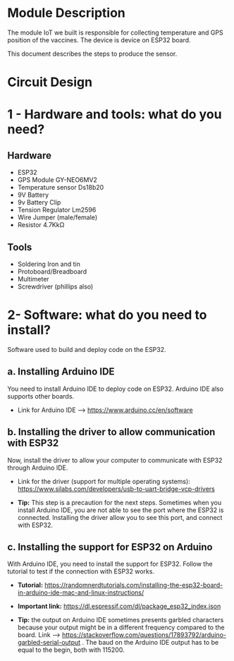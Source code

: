 # Module Description
The module IoT we built is responsible for collecting temperature and GPS position of the vaccines. The device is device on ESP32 board.

This document describes the steps to produce the sensor.

# Circuit Design

# 1 - Hardware and tools: what do you need?
## Hardware
- ESP32
- GPS Module GY-NEO6MV2
- Temperature sensor Ds18b20
- 9V Battery
- 9v Battery Clip
- Tension Regulator Lm2596
- Wire Jumper (male/female)
- Resistor 4.7K$\mathsf{k\Omega}$

## Tools
- Soldering Iron and tin
- Protoboard/Breadboard
- Multimeter
- Screwdriver (phillips also)

# 2- Software: what do you need to install?
Software used to build and deploy code on the ESP32.

## a. Installing Arduino IDE
You need to install Arduino IDE to deploy code on ESP32. Arduino IDE also supports other boards. 

- Link for Arduino IDE --> https://www.arduino.cc/en/software

## b. Installing the driver to allow communication with ESP32
Now, install the driver to allow your computer to communicate with ESP32 through Arduino IDE.

- Link for the driver (support for multiple operating systems): https://www.silabs.com/developers/usb-to-uart-bridge-vcp-drivers

- **Tip:** This step is a precaution for the next steps. Sometimes when you install Arduino IDE, you are not able to see the port where the ESP32 is connected. Installing the driver allow you to see this port, and connect with ESP32.

## c. Installing the support for ESP32 on Arduino
With Arduino IDE, you need to install the support for ESP32. Follow the tutorial to test if the connection with ESP32 works.

- **Tutorial:** https://randomnerdtutorials.com/installing-the-esp32-board-in-arduino-ide-mac-and-linux-instructions/

- **Important link:** https://dl.espressif.com/dl/package_esp32_index.json

- **Tip:** the output on Arduino IDE sometimes presents garbled characters because your output might be in a different frequency compared to the board. Link --> https://stackoverflow.com/questions/17893792/arduino-garbled-serial-output . The baud on the Arduino IDE output has to be equal to the begin, both with 115200.